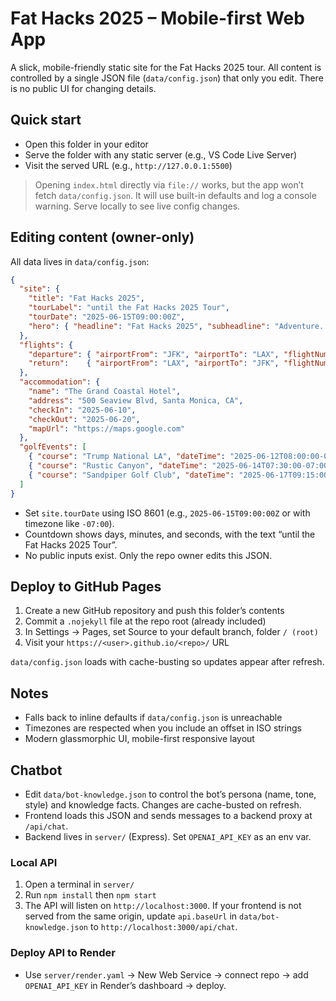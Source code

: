 # Fat Hacks 2025 – Mobile-first Web App

A slick, mobile-friendly static site for the Fat Hacks 2025 tour. All content is controlled by a single JSON file (`data/config.json`) that only you edit. There is no public UI for changing details.

## Quick start

- Open this folder in your editor
- Serve the folder with any static server (e.g., VS Code Live Server)
- Visit the served URL (e.g., `http://127.0.0.1:5500`)

> Opening `index.html` directly via `file://` works, but the app won’t fetch `data/config.json`. It will use built-in defaults and log a console warning. Serve locally to see live config changes.

## Editing content (owner-only)

All data lives in `data/config.json`:

```json
{
  "site": {
    "title": "Fat Hacks 2025",
    "tourLabel": "until the Fat Hacks 2025 Tour",
    "tourDate": "2025-06-15T09:00:00Z",
    "hero": { "headline": "Fat Hacks 2025", "subheadline": "Adventure. Golf. Good times." }
  },
  "flights": {
    "departure": { "airportFrom": "JFK", "airportTo": "LAX", "flightNumber": "FH2025", "datetime": "2025-06-10T12:00:00-04:00" },
    "return":    { "airportFrom": "LAX", "airportTo": "JFK", "flightNumber": "FH2025R", "datetime": "2025-06-20T17:00:00-07:00" }
  },
  "accommodation": {
    "name": "The Grand Coastal Hotel",
    "address": "500 Seaview Blvd, Santa Monica, CA",
    "checkIn": "2025-06-10",
    "checkOut": "2025-06-20",
    "mapUrl": "https://maps.google.com"
  },
  "golfEvents": [
    { "course": "Trump National LA", "dateTime": "2025-06-12T08:00:00-07:00", "address": "1 Trump National Dr, Rancho Palos Verdes, CA" },
    { "course": "Rustic Canyon", "dateTime": "2025-06-14T07:30:00-07:00", "address": "15100 Happy Camp Canyon Rd, Moorpark, CA" },
    { "course": "Sandpiper Golf Club", "dateTime": "2025-06-17T09:15:00-07:00", "address": "7925 Hollister Ave, Goleta, CA" }
  ]
}
```

- Set `site.tourDate` using ISO 8601 (e.g., `2025-06-15T09:00:00Z` or with timezone like `-07:00`).
- Countdown shows days, minutes, and seconds, with the text “until the Fat Hacks 2025 Tour”.
- No public inputs exist. Only the repo owner edits this JSON.

## Deploy to GitHub Pages

1. Create a new GitHub repository and push this folder’s contents
2. Commit a `.nojekyll` file at the repo root (already included)
3. In Settings → Pages, set Source to your default branch, folder `/ (root)`
4. Visit your `https://<user>.github.io/<repo>/` URL

`data/config.json` loads with cache-busting so updates appear after refresh.

## Notes

- Falls back to inline defaults if `data/config.json` is unreachable
- Timezones are respected when you include an offset in ISO strings
- Modern glassmorphic UI, mobile-first responsive layout

## Chatbot

- Edit `data/bot-knowledge.json` to control the bot’s persona (name, tone, style) and knowledge facts. Changes are cache-busted on refresh.
- Frontend loads this JSON and sends messages to a backend proxy at `/api/chat`.
- Backend lives in `server/` (Express). Set `OPENAI_API_KEY` as an env var.

### Local API

1. Open a terminal in `server/`
2. Run `npm install` then `npm start`
3. The API will listen on `http://localhost:3000`. If your frontend is not served from the same origin, update `api.baseUrl` in `data/bot-knowledge.json` to `http://localhost:3000/api/chat`.

### Deploy API to Render

- Use `server/render.yaml` → New Web Service → connect repo → add `OPENAI_API_KEY` in Render’s dashboard → deploy.
